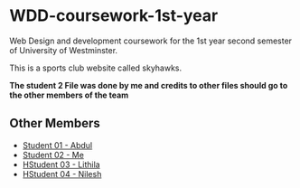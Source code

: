 # WDD-coursework-1st-year

Web Design and development coursework for the 1st year second semester of University of Westminster.

This is a sports club website called skyhawks.

**The student 2 File was done by me and credits to other files should go to the other members of the team**


## Other Members

 - [Student 01 - Abdul](https://awesomeopensource.com/project/elangosundar/awesome-README-templates)
 - [Student 02 - Me](https://github.com/matiassingers/awesome-readme)
 - [HStudent 03 - Lithila](https://bulldogjob.com/news/449-how-to-write-a-good-readme-for-your-github-project)
 - [HStudent 04 - Nilesh](https://bulldogjob.com/news/449-how-to-write-a-good-readme-for-your-github-project)
